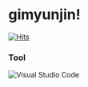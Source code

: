 # gimyunjin!
[![Hits](https://hits.seeyoufarm.com/api/count/incr/badge.svg?url=https%3A%2F%2Fgithub.com%2Fgim_yunjin&count_bg=%2350E1D4&title_bg=%23005CE3&icon=&icon_color=%23E7E7E7&title=hits&edge_flat=false)](https://hits.seeyoufarm.com)
### Tool
![Visual Studio Code](https://img.shields.io/badge/Visual%20Studio%20Code-007ACC.svg?&style=for-the-badge&logo=Visual%20Studio%20Code&logoColor=white)
